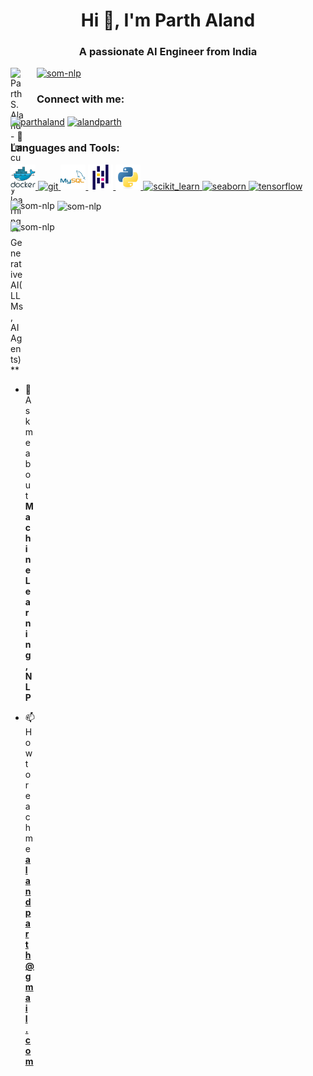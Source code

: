 <h1 align="center">Hi 👋, I'm Parth Aland</h1>
<h3 align="center">A passionate AI Engineer from India</h3>
<div style="display: grid;grid-template-columns: 50% 50%;float:left;width:42px;height:42px;">
<div>
<img alt="Parth S. Aland" width="300" src="https://media.licdn.com/dms/image/C4E03AQELmJCA4Gf9Mg/profile-displayphoto-shrink_200_200/0/1646547932517?e=2147483647&v=beta&t=U3bFkVOHNo9cUd37pKo3RXJIN10d4P8204GfnHMjqlg" >
  <div>
- 🌱 I’m currently learning **Generative AI(LLMs, AI Agents)**</p>

- 💬 Ask me about **Machine Learning, NLP**

- 📫 How to reach me **alandparth@gmail.com**
 </div>
</div>
</div>

<p align="left"> <a href="https://github.com/ryo-ma/github-profile-trophy"><img src="https://github-profile-trophy.vercel.app/?username=som-nlp" alt="som-nlp" /></a> </p>

<h3 align="left">Connect with me:</h3>
<p align="left">
<a href="https://linkedin.com/in/parthaland" target="blank"><img align="center" src="https://raw.githubusercontent.com/rahuldkjain/github-profile-readme-generator/master/src/images/icons/Social/linked-in-alt.svg" alt="parthaland" height="30" width="40" /></a>
<a href="https://instagram.com/alandparth" target="blank"><img align="center" src="https://raw.githubusercontent.com/rahuldkjain/github-profile-readme-generator/master/src/images/icons/Social/instagram.svg" alt="alandparth" height="30" width="40" /></a>
</p>

<h3 align="left">Languages and Tools:</h3>
<p align="left"> <a href="https://www.docker.com/" target="_blank" rel="noreferrer"> <img src="https://raw.githubusercontent.com/devicons/devicon/master/icons/docker/docker-original-wordmark.svg" alt="docker" width="40" height="40"/> </a> <a href="https://git-scm.com/" target="_blank" rel="noreferrer"> <img src="https://www.vectorlogo.zone/logos/git-scm/git-scm-icon.svg" alt="git" width="40" height="40"/> </a> <a href="https://www.mysql.com/" target="_blank" rel="noreferrer"> <img src="https://raw.githubusercontent.com/devicons/devicon/master/icons/mysql/mysql-original-wordmark.svg" alt="mysql" width="40" height="40"/> </a> <a href="https://pandas.pydata.org/" target="_blank" rel="noreferrer"> <img src="https://raw.githubusercontent.com/devicons/devicon/2ae2a900d2f041da66e950e4d48052658d850630/icons/pandas/pandas-original.svg" alt="pandas" width="40" height="40"/> </a> <a href="https://www.python.org" target="_blank" rel="noreferrer"> <img src="https://raw.githubusercontent.com/devicons/devicon/master/icons/python/python-original.svg" alt="python" width="40" height="40"/> </a> <a href="https://scikit-learn.org/" target="_blank" rel="noreferrer"> <img src="https://upload.wikimedia.org/wikipedia/commons/0/05/Scikit_learn_logo_small.svg" alt="scikit_learn" width="40" height="40"/> </a> <a href="https://seaborn.pydata.org/" target="_blank" rel="noreferrer"> <img src="https://seaborn.pydata.org/_images/logo-mark-lightbg.svg" alt="seaborn" width="40" height="40"/> </a> <a href="https://www.tensorflow.org" target="_blank" rel="noreferrer"> <img src="https://www.vectorlogo.zone/logos/tensorflow/tensorflow-icon.svg" alt="tensorflow" width="40" height="40"/> </a> </p>

<p><img align="left" src="https://github-readme-stats.vercel.app/api/top-langs?username=som-nlp&show_icons=true&locale=en&layout=compact" alt="som-nlp" /></p>

<p>&nbsp;<img align="center" src="https://github-readme-stats.vercel.app/api?username=som-nlp&show_icons=true&locale=en" alt="som-nlp" /></p>

<p><img align="center" src="https://github-readme-streak-stats.herokuapp.com/?user=som-nlp&" alt="som-nlp" /></p>
